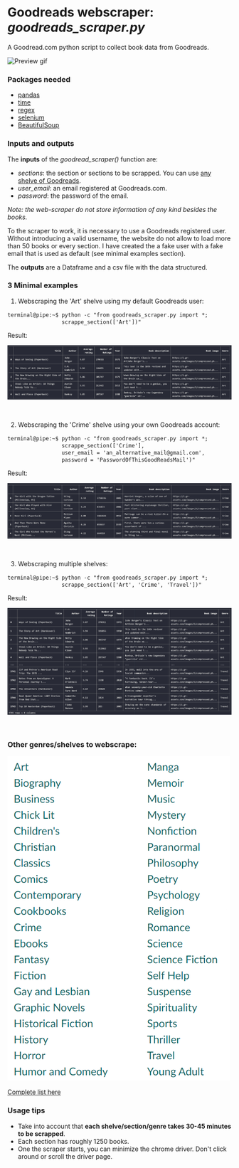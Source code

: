 
# Goodreads webscraper: *goodreads_scraper.py*

A Goodread.com python script to collect book data from Goodreads.


![Preview gif](https://i.imgur.com/KtGRuqK.gif)



### Packages needed

- [pandas](https://pypi.org/project/pandas/)
- [time](https://pypi.org/project/python-time/)
- [regex](https://pypi.org/project/regex/)
- [selenium](https://pypi.org/project/selenium/)
- [BeautifulSoup](https://pypi.org/project/beautifulsoup4/)


### Inputs and outputs

The **inputs** of the *goodread_scraper()* function are:

- *sections*: the section or sections to be scrapped. You can use [any shelve of Goodreads](https://www.goodreads.com/genres/list).
- *user_email*: an email registered at Goodreads.com.
- *password*: the password of the email.

*Note: the web-scraper do not store information of any kind besides the books.*

To the scraper to work, it is necessary to use a Goodreads registered user. Without introducing a valid username, the website do not allow to load more than 50 books or every section. I have created the a fake user with a fake email that is used as default (see minimal examples section).

The **outputs** are a Dataframe and a csv file with the data structured.

### 3 Minimal examples

1. Webscraping the 'Art' shelve using my default Goodreads user:

```console
terminal@pipe:~$ python -c "from goodreads_scraper.py import *;
                 scrappe_section(['Art'])"
```
Result:

![](preview_images/art.png)

&nbsp;


2. Webscraping the 'Crime' shelve using your own Goodreads account:

```console
terminal@pipe:~$ python -c "from goodreads_scraper.py import *;
                 scrappe_section(['Crime'],
                 user_email = 'an_alternative_mail@gmail.com',
                 password = 'PasswordOfThisGoodReadsMail')"
```

Result:

![](preview_images/crime.png)

&nbsp;

3. Webscraping multiple shelves:

```console
terminal@pipe:~$ python -c "from goodreads_scraper.py import *;
                 scrappe_section(['Art', 'Crime', 'Travel'])"
```

Result:

![](preview_images/several_sections.png)

&nbsp;


### Other genres/shelves to webscrape:

![](preview_images/genres.png)

[Complete list here](https://www.goodreads.com/genres/list)



### Usage tips

- Take into account that **each shelve/section/genre takes 30-45 minutes to be scrapped**.
- Each section has roughly 1250 books.
- One the scraper starts, you can minimize the chrome driver. Don't click around or scroll the driver page.
